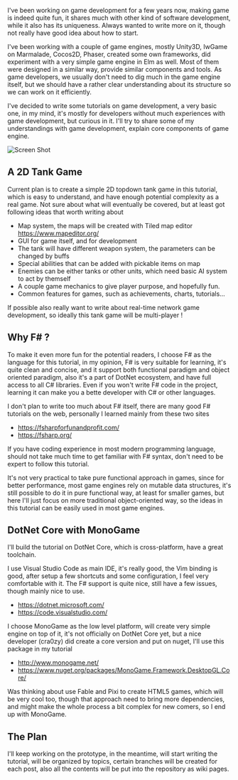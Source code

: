 I've been working on game development for a few years now, making game is indeed quite fun, it shares much with other kind of software development, while it also has its uniqueness. Always wanted to write more on it, though not really have good idea about how to start.

I've been working with a couple of game engines, mostly Unity3D, IwGame on Marmalade, Cocos2D, Phaser, created some own frameworks, did experiment with a very simple game engine in Elm as well. Most of them were designed in a similar way, provide similar components and tools. As game developers, we usually don't need to dig much in the game engine itself, but we should have a rather clear understanding about its structure so we can work on it efficiently.

I've decided to write some tutorials on game development, a very basic one, in my mind, it's mostly for developers without much experiences with game development, but curious in it. I'll try to share some of my understandings with game development, explain core components of game engine.

![Screen Shot](https://github.com/yjpark/FSharpGameTutorial/raw/master/screenshots/posts/intro.png)

## A 2D Tank Game
Current plan is to create a simple 2D topdown tank game in this tutorial, which is easy to understand, and have enough potential complexity as a real game. Not sure about what will eventually be covered, but at least got following ideas that worth writing about

- Map system, the maps will be created with Tiled map editor https://www.mapeditor.org/
- GUI for game itself, and for development
- The tank will have different weapon system, the parameters can be changed by buffs
- Special abilities that can be added with pickable items on map
- Enemies can be either tanks or other units, which need basic AI system to act by themself
- A couple game mechanics to give player purpose, and hopefully fun.
- Common features for games, such as achievements, charts, tutorials...

If possible also really want to write about real-time network game development, so ideally this tank game will be multi-player !

## Why F# ?
To make it even more fun for the potential readers, I choose F# as the language for this tutorial, in my opinion, F# is very suitable for learning, it's quite clean and concise, and it support both functional paradigm and object oriented paradigm, also it's a part of DotNet ecosystem, and have full access to all C# libraries. Even if you won't write F# code in the project, learning it can make you a bette developer with C# or other languages.

I don't plan to write too much about F# itself, there are many good F# tutorials on the web, personally I learned mainly from these two sites

- https://fsharpforfunandprofit.com/
- https://fsharp.org/

If you have coding experience in most modern programming language, should not take much time to get familiar with F# syntax, don't need to be expert to follow this tutorial.

It's not very practical to take pure functional approach in games, since for better performance, most game engines rely on mutable data structures, it's still possible to do it in pure functional way, at least for smaller games, but here I'll just focus on more traditional object-oriented way, so the ideas in this tutorial can be easily used in most game engines.

## DotNet Core with MonoGame
I'll build the tutorial on DotNet Core, which is cross-platform, have a great toolchain.

I use Visual Studio Code as main IDE, it's really good, the Vim binding is good, after setup a few shortcuts and some configuration, I feel very comfortable with it. The F# support is quite nice, still have a few issues, though mainly nice to use.

- https://dotnet.microsoft.com/
- https://code.visualstudio.com/

I choose MonoGame as the low level platform, will create very simple engine on top of it, it's not officially on DotNet Core yet, but a nice developer (cra0zy) did create a core version and put on nuget, I'll use this package in my tutorial

- http://www.monogame.net/
- https://www.nuget.org/packages/MonoGame.Framework.DesktopGL.Core/

Was thinking about use Fable and Pixi to create HTML5 games, which will be very cool too, though that approach need to bring more dependencies, and might make the whole process a bit complex for new comers, so I end up with MonoGame.

## The Plan
I'll keep working on the prototype, in the meantime, will start writing the tutorial, will be organized by topics, certain branches will be created for each post, also all the contents will be put into the repository as wiki pages.
